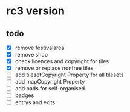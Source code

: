 # rc3 version

## todo
- [x] remove festivalarea
- [x] remove shop
- [x] check licences and copyright for tiles
- [x] remove or replace nonfree tiles
- [ ] add tilesetCopyright Property for all tilesets
- [ ] add mapCopyright Property 
- [ ] add pads for self-organised
- [ ] badges
- [ ] entrys and exits
